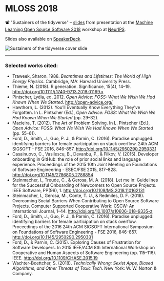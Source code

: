 # MLOSS 2018
📽 "Sustainers of the tidyverse" – [slides](https://github.com/batpigandme/mloss-2018/blob/master/sustainers_of_the_tverse_mloss.pdf) from presentation at the [Machine Learning Open Source Software 2018](https://2018.mloss.org/) workshop at [NeurIPS](https://nips.cc/).

Slides also available on [SpeakerDeck](https://speakerdeck.com/batpigandme/sustainers-of-the-tverse-mloss/).


![Sustainers of the tidyverse cover slide](https://i.imgur.com/LowX4zn.png)

---
### Selected works cited:

* Traweek, Sharon. 1988. _Beamtimes and Lifetimes: The World of High Energy Physics_. Cambridge, MA: Harvard University Press.
* Thieme, N. (2018). R generation. Significance, 15(4), 14–19. http://doi.org/10.1111/j.1740-9713.2018.01169.x
* Pintscher, Lydia, ed. 2012. _Open Advice: FOSS: What We Wish We Had Known When We Started_. http://open-advice.org/
* Hawthorn, L. (2012). You’ll Eventually Know Everything They’ve Forgotten. In L. Pintscher (Ed.), _Open Advice: FOSS: What We Wish We Had Known When We Started_ (pp. 29–32).
* Macieira, T. (2012). The Art of Problem Solving. In L. Pintscher (Ed.), _Open Advice: FOSS: What We Wish We Had Known When We Started_ (pp. 55–61).
* Ford, D., Smith, J., Guo, P. J., & Parnin, C. (2016). Paradise unplugged: identifying barriers for female participation on stack overflow. 24th ACM SIGSOFT - FSE 2016, 846–857. http://doi.org/10.1145/2950290.2950331
* Casalnuovo, C., Vasilescu, B., Devanbu, P., & Filkov, V. (2015). Developer onboarding in GitHub: the role of prior social links and language experience. Proceedings of the 2015 10th Joint Meeting on Foundations of Software Engineering - ESEC/FSE 2015, 817–828. http://doi.org/10.1145/2786805.2786854
* Steinmacher, I., Treude, C., & Gerosa, M. A. (2018). Let me in: Guidelines for the Successful Onboarding of Newcomers to Open Source Projects. IEEE Software, PP(99), 1. http://doi.org/10.1109/MS.2018.110162131
* Steinmacher, I., Gerosa, M., Conte, T. U., & Redmiles, D. F. (2018). Overcoming Social Barriers When Contributing to Open Source Software Projects. Computer Supported Cooperative Work: CSCW: An International Journal, 1–44. http://doi.org/10.1007/s10606-018-9335-z
* Ford, D., Smith, J., Guo, P. J., & Parnin, C. (2016). Paradise unplugged: identifying barriers for female participation on stack overflow. Proceedings of the 2016 24th ACM SIGSOFT International Symposium on Foundations of Software Engineering - FSE 2016, 846–857. http://doi.org/10.1145/2950290.2950331
* Ford, D., & Parnin, C. (2015). Exploring Causes of Frustration for Software Developers. In 2015 IEEE/ACM 8th International Workshop on Cooperative and Human Aspects of Software Engineering (pp. 115–116). IEEE. http://doi.org/10.1109/CHASE.2015.19
* Wachter-Boettcher, S. (2018). _Technically Wrong: Sexist Apps, Biased Algorithms, and Other Threats of Toxic Tech_. New York: W. W. Norton & Company.
